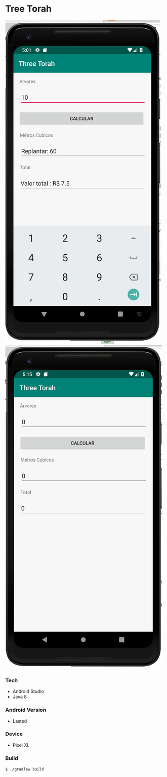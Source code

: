 # Tree Torah

![alt text](https://github.com/le-co/treetorah/blob/master/images/Screen%20Shot%202018-11-24%20at%2017.01.36.png "Screem 1")
![alt text](https://github.com/le-co/treetorah/blob/master/images/Screen%20Shot%202018-11-24%20at%2017.15.15.png "Screem 2")

### Tech

- Android Studio
- Java 8

### Android Version

- Lasted

### Device

- Pixel XL

### Build

```bash
$ ./gradlew build
```

